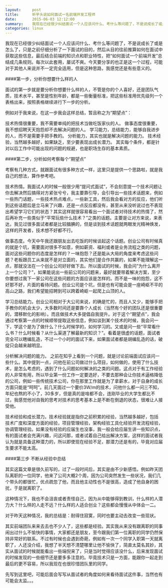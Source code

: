 ```yaml
---
layout:     post
title:      听芋头说如何面试一名前端开发工程师
date:       2015-06-03 12:12:00
summary:    我现在已经很少纠结面试一个人应该问什么、考什么等问题了，不是说成长了或是怎么了，只是之前仔细分析了一下面试的目的，然后从目的往前推算如何在面试中获取这些信息，最后结合前端的知识点和职业特性，把“如何面试一个前端开发”总结成几条规则。每次以此套用，屡试不爽。今天要分享的也正是这一个过程，可能对于其他人来说并不一定完全适用，但是这种思路，我感觉还是有些意义的。
categories: linux
---
```



我现在已经很少纠结面试一个人应该问什么、考什么等问题了，不是说成长了或是怎么了，只是之前仔细分析了一下面试的目的，然后从目的往前推算如何在面试中获取这些信息，最后结合前端的知识点和职业特性，把“如何面试一个前端开发”总结成几条规则。每次以此套用，屡试不爽。今天要分享的也正是这一个过程，可能对于其他人来说并不一定完全适用，但是这种思路，我感觉还是有些意义的。

####第一步，分析你想要什么样的人

面试的第一步就是要分析你想要什么样的人，不管是你的个人喜好，还是团队气质，技术水平，甚至是性别年龄，都是一些衡量标准，把这些标准用优先级列一个表格出来，按照表格继续进行下一步的分析。

例如对于我来说，在这一步我会这样总结，暂且称之为“期望点”：

技术热情很重要，我不需要单纯的把技术当做吃饭家伙的人。
做事态度很重要，我不想招聘天天抱怨却不去解决问题的人。
学习能力，总结能力，能够自我进步的人，而不是需要手把手教的。
分析能力，其实也就是解决问题的能力。
技术经验，当然越多越好，如果缺乏，至少要表现出成长潜力。
其实每个条件，都是针对以后工作中可能出现的问题的规避，也是职场生存的基本素质。

####第二步，分析如何考察每个“期望点”

考察有几种方式，就跟面试有很多种方式一样，这里只是提供一个思路啦，就是我自己的想法，算作参考吧。

技术热情。我面试人的时候一般很少用“提问式面试”，不会刻意提一个技术问题让你去解决然后搞得对方紧张兮兮，我主要靠引导，会引导出一些技术话题来，例如一些热门话题，一些技术热点难点，一些新工具，然后我会看对方的反应，他们听到这些话题后是立马来了兴趣，还是一点反应都没有，甚至从来没听说过也不表现出希望学习它们的状态？其实这样就很容易看出一个面试者对待技术的热情了，然后再补充一些类似于“平常玩些什么技术？”之类的话题。主要是让对方来说，来表达，我见过很多面试者都是比较腼腆的，但是谈到技术话题就两眼发光精神焕发，这样的开发者，技术想不好都不行。

做事态度。今天中午我还跟朋友出去吃饭的时候谈起这个话题。创业公司有时候真的就是个坑，需要面对很多不如意，例如薪资、福利或者是业务流程之类的问题，面对这些问题你的态度是怎样的？一味抱怨？还是能从大局的角度来考虑这些问题？老板跟员工从来就不是对立面的，其实他们是合作共赢的，如果不能理解这一点，那就没法在一个创业公司好好做下去。所以面试的时候，我会问”为什么离开上一个公司？”，如果能说出一些前公司的问题来，最好就要带着解决方案，至少你要想过我下一家公司在这些问题的方面应该是怎样的。而不是一味的抱怨，这不好那不好，片面的看待问题。创业公司是个坑，但是也有可能会是一座崎岖不平的高山之路，我们希望能招聘到可以跨着崎岖一起爬上山顶的人。

学习总结能力。创业公司相对于大公司来说，的确是忙的，而且人又少，能够手把手教你的机会太少，大多数时间还是要靠个人成长（当然有个好的团队还是很重要的，潜移默化的影响）。而且做技术大多提倡自我提升。对于这个“期望点”，我会通过考察第一点的时候顺带提取这些信息，例如谈到某个技术的时候，我会问一下，学这个是为了做什么？什么时候学的，如何学习的。又或是问一些“平常看什么书？什么时候看？从什么渠道了解最新的知识？”。看着是很虚的话题，面试者完全可以瞎编乱造，不过一个小时的面试下来，如果面试者都是胡编乱造的话，破绽只会越来越明显。

分析解决问题的能力。 之前在知乎上看到一个问题，就是讨论前端面试应该问一些什么。其中提到一点，问他在前公司做过什么项目，如何做的，使用了什么技术，是怎么考虑的，遇到了什么问题如何解决的之类的问题。这点对于有工作经验的人非常有用，所以毕业第一份工作一定要选好，不要去那种会让你技术逼格降低的公司，例如一些传统技术公司，你在那里工作就是为了拿薪水，对于自身的成长方面只能是“呵呵”。前几天面过一个要价3W/m的技术，问他什么都一问三不知，年纪也熬的不小了，30多岁，但是真的是啥都不会，连刚毕业的大学生都比不过，我感觉他对自我的思考对技术的思考基本上是不断在倒退的状态，很难让人接受他。

技术经验和成长潜力。技术经验就是指你之前积累的经验，当然越多越好，包括 技术广度和深度方面的经验，项目管理经验，架构经验工具化经验开发流程经验，协调管理经验。如果没有经验的应届生也没事，我一般会给应届生讲一些知识点，有的面试者会充满兴趣，问这问那，或者试着自己给出解决方案，这样的面试者我认为就是具备这种潜力的，所以即使现在经验不足，那潜力还是有的，毕竟对应届生要求不能太高。

####第三步 不断从经验中总结

其实这篇文章是很久前写的，过了一段时间后，其实是由不少新感悟。例如昨天团队离职的一位同学，他来了公司大概2个周，因为公司突然发生一些状况，我们几个带头的都很忙，优点疏忽了他，而且他主动性也不是很高，造成了他自身的困扰，于是就离职了。

这种情况下，我也不会沮丧或者责怪自己，因为从中能够得到教训，什么样的人潜力大？什么样的人走不远？什么样的人适合创业？这些都会慢慢从中体会一二。

对于昨天这种情况，我的总结是：耐得住寂寞，同时也要主动去改变一些现状。

其实前端团队来来去去也不少人了，这些都是经验。其实我从来没有跟离职的同事闹出过什么不愉快的事情，大家都还是朋友，至今跟我们第一位离职的同学仍然保持非常好的联系。不过有时候也会遇到奇葩，例如有一次一个同学入职第一天就离职了，人还没介绍，我想了半天想不清楚哪里让他不愉快了，简直太莫名其妙，其实从面试的时候就能看出一些端倪来了，只是当时觉得应该没什么，后来发现面试的时候发现的一些细节还是要多多注意的。毕竟技术只是一方面，能跟你一起走到最后的更不容易，所以我现在也很珍惜团队里的同学。

先写到这里吧，可能后面会写写从面试者的角度如何来看待面试这件事，当然也有可能会太监。。。
